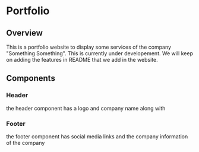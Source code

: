 # Portfolio


## Overview
This is a portfolio website to display some services of the company "Something Something". This is currently under developement.  We will keep on adding the features in README that we add in the website. 

## Components

### Header
the header component has a logo and company name along with 


### Footer
the footer component has social media links and the company information of the company